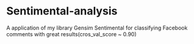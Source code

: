 # Sentimental-analysis

A application of my library Gensim Sentimental for classifying Facebook comments with great results(cros_val_score ~ 0.90)
